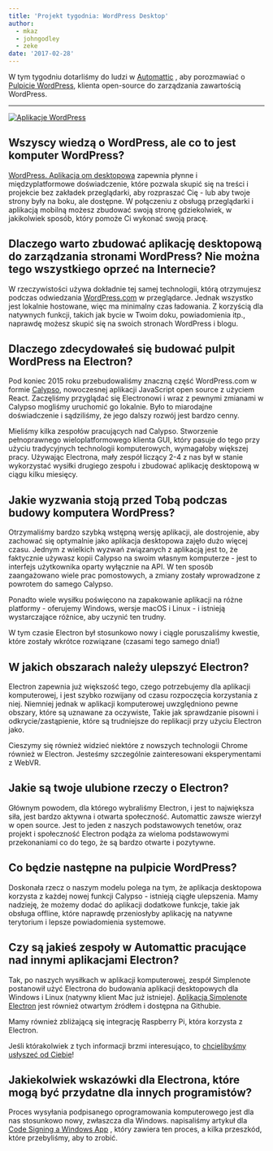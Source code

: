 ```yaml
---
title: 'Projekt tygodnia: WordPress Desktop'
author:
  - mkaz
  - johngodley
  - zeke
date: '2017-02-28'
---
```


W tym tygodniu dotarliśmy do ludzi w [Automattic](https://automattic.com/) , aby porozmawiać o [Pulpicie WordPress](https://apps.wordpress.com/desktop/), klienta open-source do zarządzania zawartością WordPress.

---

[![Aplikacje WordPress](https://cloud.githubusercontent.com/assets/2289/23391881/ea54d52e-fd2c-11e6-86ec-98fe466d5c5c.gif)](https://apps.wordpress.com/desktop/)

## Wszyscy wiedzą o WordPress, ale co to jest komputer WordPress?

[WordPress. Aplikacja om desktopowa](https://apps.wordpress.com/desktop/) zapewnia płynne i międzyplatformowe doświadczenie, które pozwala skupić się na treści i projekcie bez zakładek przeglądarki, aby rozpraszać Cię - lub aby twoje strony były na boku, ale dostępne. W połączeniu z obsługą przeglądarki i aplikacją mobilną możesz zbudować swoją stronę gdziekolwiek, w jakikolwiek sposób, który pomoże Ci wykonać swoją pracę.

## Dlaczego warto zbudować aplikację desktopową do zarządzania stronami WordPress? Nie można tego wszystkiego oprzeć na Internecie?

W rzeczywistości używa dokładnie tej samej technologii, którą otrzymujesz podczas odwiedzania [WordPress.com](https://wordpress.com) w przeglądarce. Jednak wszystko jest lokalnie hostowane, więc ma minimalny czas ładowania. Z korzyścią dla natywnych funkcji, takich jak bycie w Twoim doku, powiadomienia itp., naprawdę możesz skupić się na swoich stronach WordPress i blogu.

## Dlaczego zdecydowałeś się budować pulpit WordPress na Electron?

Pod koniec 2015 roku przebudowaliśmy znaczną część WordPress.com w formie [Calypso](https://github.com/automattic/wp-calypso), nowoczesnej aplikacji JavaScript open source z użyciem React. Zaczęliśmy przyglądać się Electronowi i wraz z pewnymi zmianami w Calypso mogliśmy uruchomić go lokalnie. Było to miarodajne doświadczenie i sądziliśmy, że jego dalszy rozwój jest bardzo cenny.

Mieliśmy kilka zespołów pracujących nad Calypso. Stworzenie pełnoprawnego wieloplatformowego klienta GUI, który pasuje do tego przy użyciu tradycyjnych technologii komputerowych, wymagałoby większej pracy. Używając Electrona, mały zespół liczący 2-4 z nas był w stanie wykorzystać wysiłki drugiego zespołu i zbudować aplikację desktopową w ciągu kilku miesięcy.

## Jakie wyzwania stoją przed Tobą podczas budowy komputera WordPress?

Otrzymaliśmy bardzo szybką wstępną wersję aplikacji, ale dostrojenie, aby zachować się optymalnie jako aplikacja desktopowa zajęło dużo więcej czasu. Jednym z wielkich wyzwań związanych z aplikacją jest to, że faktycznie używasz kopii Calypso na swoim własnym komputerze - jest to interfejs użytkownika oparty wyłącznie na API. W ten sposób zaangażowano wiele prac pomostowych, a zmiany zostały wprowadzone z powrotem do samego Calypso.

Ponadto wiele wysiłku poświęcono na zapakowanie aplikacji na różne platformy - oferujemy Windows, wersje macOS i Linux - i istnieją wystarczające różnice, aby uczynić ten trudny.

W tym czasie Electron był stosunkowo nowy i ciągle poruszaliśmy kwestie, które zostały wkrótce rozwiązane (czasami tego samego dnia!)

## W jakich obszarach należy ulepszyć Electron?

Electron zapewnia już większość tego, czego potrzebujemy dla aplikacji komputerowej, i jest szybko rozwijany od czasu rozpoczęcia korzystania z niej. Niemniej jednak w aplikacji komputerowej uwzględniono pewne obszary, które są uznawane za oczywiste, Takie jak sprawdzanie pisowni i odkrycie/zastąpienie, które są trudniejsze do replikacji przy użyciu Electron jako.

Cieszymy się również widzieć niektóre z nowszych technologii Chrome również w Electron. Jesteśmy szczególnie zainteresowani eksperymentami z WebVR.

## Jakie są twoje ulubione rzeczy o Electron?

Głównym powodem, dla którego wybraliśmy Electron, i jest to największa siła, jest bardzo aktywna i otwarta społeczność. Automattic zawsze wierzył w open source. Jest to jeden z naszych podstawowych tenetów, oraz projekt i społeczność Electron podąża za wieloma podstawowymi przekonaniami co do tego, że są bardzo otwarte i pozytywne.

## Co będzie następne na pulpicie WordPress?

Doskonała rzecz o naszym modelu polega na tym, że aplikacja desktopowa korzysta z każdej nowej funkcji Calypso - istnieją ciągłe ulepszenia. Mamy nadzieję, że możemy dodać do aplikacji dodatkowe funkcje, takie jak obsługa offline, które naprawdę przeniosłyby aplikację na natywne terytorium i lepsze powiadomienia systemowe.

## Czy są jakieś zespoły w Automattic pracujące nad innymi aplikacjami Electron?

Tak, po naszych wysiłkach w aplikacji komputerowej, zespół Simplenote postanowił użyć Electrona do budowania aplikacji desktopowych dla Windows i Linux (natywny klient Mac już istnieje). [Aplikacja Simplenote Electron](https://github.com/Automattic/simplenote-electron) jest również otwartym źródłem i dostępna na Githubie.

Mamy również zbliżającą się integrację Raspberry Pi, która korzysta z Electron.

Jeśli którakolwiek z tych informacji brzmi interesująco, to [chcielibyśmy usłyszeć od Ciebie](https://automattic.com/work-with-us/)!

## Jakiekolwiek wskazówki dla Electrona, które mogą być przydatne dla innych programistów?

Proces wysyłania podpisanego oprogramowania komputerowego jest dla nas stosunkowo nowy, zwłaszcza dla Windows. napisaliśmy artykuł dla [Code Signing a Windows App](https://mkaz.blog/code/code-signing-a-windows-application/) , który zawiera ten proces, a kilka przeszkód, które przebyliśmy, aby to zrobić.

